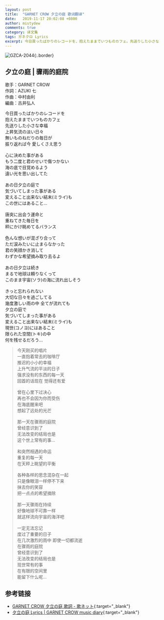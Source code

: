 ```yaml
---
layout: post
title:  "GARNET CROW 夕立の庭 歌词翻译"
date:   2019-11-17 20:02:08 +0800
author: mistydew
comments: true
category: 译文集
tags: ガネクロ Lyrics
excerpt: 今日買ったばかりのレコードを、抱えたままでいつものカフェ。先送りした小さな幸福、上昇気流の淡い日々。無いものねだりの毎日が、振り返れば今 愛しくさえ思う。
---
```

![GZCA-2044](https://crowsub.github.io/assets/images/discography/single/GZCA-2044.jpg){:.border}

## 夕立の庭 | 骤雨的庭院

歌手：GARNET CROW<br>
作詞：AZUKI 七<br>
作曲：中村由利<br>
編曲：古井弘人

<div class="lyric-original">
<p>
今日買ったばかりのレコードを<br>
抱えたままでいつものカフェ<br>
先送りした小さな幸福<br>
上昇気流の淡い日々<br>
無いものねだりの毎日が<br>
振り返れば今 愛しくさえ思う<br>
<br>
心に決めた事がある<br>
もう二度と君のせいで傷つかない<br>
海の底で目覚めるよう<br>
遠い光を思い出してた<br>
<br>
あの日夕立の庭で<br>
気づいてしまった事がある<br>
変えること出来ない結末(ミライ)も<br>
この世にはあること…<br>
<br>
唐突に出会う運命と<br>
重ねてきた毎日を<br>
秤にかけ眺めてるバランス<br>
<br>
色んな想いが混ざり合って<br>
ただ涙みたいに止まらなかった<br>
君の笑顔かき消して<br>
わずかな希望摘み取り去るよ<br>
<br>
あの日夕立は続き<br>
まるで地球は頼りなくって<br>
このまま宇宙(ソラ)の海に流れ出しそう<br>
<br>
きっと忘れられない<br>
大切な日々を過ごしてる<br>
幾度激しい雨の中 全てが流れても<br>
夕立の庭で<br>
気づいてしまった事がある<br>
変えること出来ない結末(ミライ)も<br>
現世(コノヨ)にはあること<br>
限られた空間(トキ)の中<br>
何を残せるだろう…
</p>
</div>

<div class="lyric-translation">
<blockquote>
今天刚买的唱片<br>
一直抱着常去的咖啡厅<br>
推迟的小小的幸福<br>
上升气流的平淡的日子<br>
强求没有的东西的每一天<br>
回首的话现在 觉得还有爱<br>
<br>
曾在心里下过决心<br>
再也不会因为你而受伤<br>
在海底醒来吧<br>
想起了远处的光芒<br>
<br>
那一天在骤雨的庭院<br>
曾经意识到了<br>
无法改变的结局也是<br>
这个世上常有的事...<br>
<br>
和突然相遇的命运<br>
重复的每一天<br>
在天秤上眺望的平衡<br>
<br>
各种各样的思念混杂在一起<br>
只是像眼泪一样停不下来<br>
抹去你的笑容<br>
把一点点的希望摘除<br>
<br>
那一天骤雨在持续<br>
好像地球不可靠一样<br>
就这样流向宇宙的海洋吧<br>
<br>
一定无法忘记<br>
度过了重要的日子<br>
在几次激烈的雨中 即使一切都流逝<br>
在骤雨的庭院<br>
曾经意识到了<br>
无法改变的结局也是<br>
现世常有的事<br>
在有限的空间里<br>
能留下什么呢...
</blockquote>
</div>

## 参考链接

* [GARNET CROW 夕立の庭 歌詞 - 歌ネット](https://www.uta-net.com/song/20149){:target="_blank"}
* [夕立の庭 Lyrics \| GARNET CROW music diary](https://crowsub.github.io/lyrics/original/夕立の庭.html){:target="_blank"}
